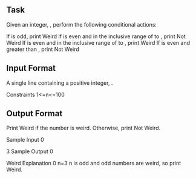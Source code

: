 ## Task
Given an integer, , perform the following conditional actions:

If  is odd, print Weird
If  is even and in the inclusive range of  to , print Not Weird
If  is even and in the inclusive range of  to , print Weird
If  is even and greater than , print Not Weird



## Input Format

A single line containing a positive integer, .

Constraints
1<=n<=100

## Output Format

Print Weird if the number is weird. Otherwise, print Not Weird.

Sample Input 0

3
Sample Output 0

Weird
Explanation 0
n=3
n is odd and odd numbers are weird, so print Weird.
